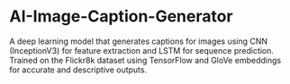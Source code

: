 # AI-Image-Caption-Generator
A deep learning model that generates captions for images using CNN (InceptionV3) for feature extraction and LSTM for sequence prediction. Trained on the Flickr8k dataset using TensorFlow and GloVe embeddings for accurate and descriptive outputs.
